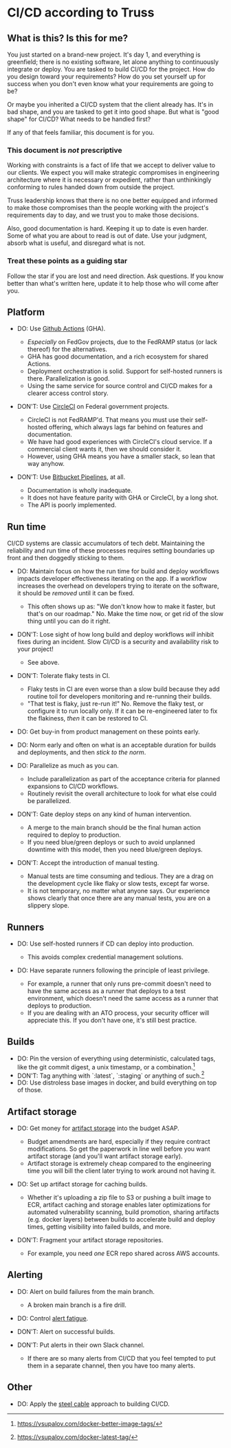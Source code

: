 # CI/CD according to Truss

## What is this? Is this for me?

You just started on a brand-new project. It's day 1, and everything is
greenfield; there is no existing software, let alone anything to continuously
integrate or deploy. You are tasked to build CI/CD for the project. How do you
design toward your requirements? How do you set yourself up for success when
you don't even know what your requirements are going to be?

Or maybe you inherited a CI/CD system that the client already has. It's in bad
shape, and you are tasked to get it into good shape. But what is "good shape"
for CI/CD? What needs to be handled first?

If any of that feels familiar, this document is for you.

### This document is *not* prescriptive

Working with constraints is a fact of life that we accept to deliver value to
our clients. We expect you will make strategic compromises in engineering
architecture where it is necessary or expedient, rather than unthinkingly
conforming to rules handed down from outside the project.

Truss leadership knows that there is no one better equipped and informed to
make those compromises than the people working with the project's requirements
day to day, and we trust you to make those decisions.

Also, good documentation is hard. Keeping it up to date is even harder. Some of
what you are about to read is out of date. Use your judgment, absorb what is
useful, and disregard what is not.

### Treat these points as a guiding star

Follow the star if you are lost and need direction. Ask questions. If you know
better than what's written here, update it to help those who will come after
you.

## Platform

- DO: Use [Github Actions] (GHA).

  - *Especially* on FedGov projects, due to the FedRAMP status (or lack
    thereof) for the alternatives.
  - GHA has good documentation, and a rich ecosystem for shared Actions.
  - Deployment orchestration is solid. Support for self-hosted runners is
    there. Parallelization is good.
  - Using the same service for source control and CI/CD makes for a clearer
    access control story.

- DON'T: Use [CircleCI] on Federal government projects.

  - CircleCI is not FedRAMP'd. That means you must use their self-hosted
    offering, which always lags far behind on features and documentation.
  - We have had good experiences with CircleCI's cloud service. If a commercial
    client wants it, then we should consider it.
  - However, using GHA means you have a smaller stack, so lean that way anyhow.

- DON'T: Use [Bitbucket Pipelines], at all.

  - Documentation is wholly inadequate.
  - It does not have feature parity with GHA or CircleCI, by a long shot.
  - The API is poorly implemented.

## Run time

CI/CD systems are classic accumulators of tech debt. Maintaining the
reliability and run time of these processes requires setting boundaries up
front and then doggedly sticking to them.

- DO: Maintain focus on how the run time for build and deploy workflows impacts
  developer effectiveness iterating on the app. If a workflow increases the
  overhead on developers trying to iterate on the software, it should be
  *removed* until it can be fixed.

  - This often shows up as: "We don't know how to make it faster, but that's on
    our roadmap." No. Make the time now, or get rid of the slow thing until you
    can do it right.

- DON'T: Lose sight of how long build and deploy workflows *will* inhibit fixes
  during an incident. Slow CI/CD is a security and availability risk to your
  project!

  - See above.

- DON'T: Tolerate flaky tests in CI.

  - Flaky tests in CI are even worse than a slow build because they add routine
    toil for developers monitoring and re-running their builds.
  - "That test is flaky, just re-run it!" No. Remove the flaky test, or
    configure it to run locally only. If it can be re-engineered later to fix
    the flakiness, *then* it can be restored to CI.

- DO: Get buy-in from product management on these points early.

- DO: Norm early and often on what is an acceptable duration for builds and
  deployments, and then *stick to the norm*.

- DO: Parallelize as much as you can.

  - Include parallelization as part of the acceptance criteria for planned
    expansions to CI/CD workflows.
  - Routinely revisit the overall architecture to look for what else could be
    parallelized.

- DON'T: Gate deploy steps on any kind of human intervention.

  - A merge to the main branch should be the final human action required to
    deploy to production.
  - If you need blue/green deploys or such to avoid unplanned downtime with
    this model, then you need blue/green deploys.

- DON'T: Accept the introduction of manual testing.

  - Manual tests are time consuming and tedious. They are a drag on the
    development cycle like flaky or slow tests, except far worse.
  - It is not temporary, no matter what anyone says. Our experience shows
    clearly that once there are any manual tests, you are on a slippery slope.

## Runners

- DO: Use self-hosted runners if CD can deploy into production.

  - This avoids complex credential management solutions.

- DO: Have separate runners following the principle of least privilege.

  - For example, a runner that only runs pre-commit doesn't need to have the
    same access as a runner that deploys to a test environment, which doesn't
    need the same access as a runner that deploys to production.
  - If you are dealing with an ATO process, your security officer will
    appreciate this. If you don't have one, it's still best practice.

## Builds

- DO: Pin the version of everything using deterministic, calculated tags, like
  the git commit digest, a unix timestamp, or a combination.[^1]
- DON'T: Tag anything with \`:latest\`, \`:staging\` or anything of such.[^2]
- DO: Use distroless base images in docker, and build everything on top of
  those. <!--  - TODO: Explain why. -->

## Artifact storage

- DO: Get money for [artifact storage] into the budget ASAP.

  - Budget amendments are hard, especially if they require contract
    modifications. So get the paperwork in line well before you want artifact
    storage (and you'll want artifact storage early).
  - Artifact storage is extremely cheap compared to the engineering time you
    will bill the client later trying to work around not having it.

- DO: Set up artifact storage for caching builds.

  - Whether it's uploading a zip file to S3 or pushing a built image to ECR,
    artifact caching and storage enables later optimizations for automated
    vulnerability scanning, build promotion, sharing artifacts (e.g. docker
    layers) between builds to accelerate build and deploy times, getting
    visibility into failed builds, and more.

- DON'T: Fragment your artifact storage repositories.

  - For example, you need *one* ECR repo shared across AWS accounts. <!--  TODO: Explain why. -->

## Alerting

- DO: Alert on build failures from the main branch.

  - A broken main branch is a fire drill.

- DO: Control [alert fatigue].

- DON'T: Alert on successful builds.

- DON'T: Put alerts in their own Slack channel.

  - If there are so many alerts from CI/CD that you feel tempted to put them in
    a separate channel, then you have too many alerts.

## Other

- DO: Apply the [steel cable] approach to building CI/CD.

[alert fatigue]: https://en.wikipedia.org/wiki/Alarm_fatigue
[artifact storage]: https://docs.github.com/en/actions/using-workflows/storing-workflow-data-as-artifacts
[bitbucket pipelines]: https://bitbucket.org/product/features/pipelines
[circleci]: https://circleci.com
[github actions]: https://github.com/features/actions
[steel cable]: https://playbook.truss.works/docs/01-how-we-execute/06-steel-cable/
[^1]: https://vsupalov.com/docker-better-image-tags/
[^2]: https://vsupalov.com/docker-latest-tag/

